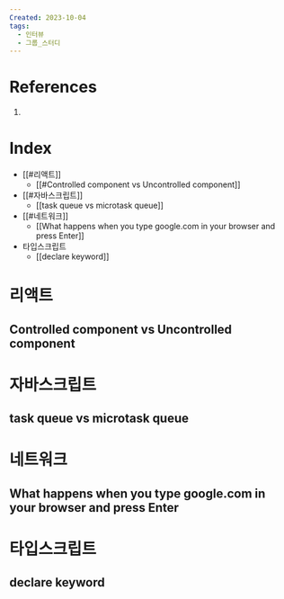 ```yaml
---
Created: 2023-10-04
tags:
  - 인터뷰
  - 그룹_스터디
---
```

# References
1. 
# Index
- [[#리액트]]
	- [[#Controlled component vs Uncontrolled component]]
- [[#자바스크립트]]
	- [[task queue vs microtask queue]]
- [[#네트워크]]
	- [[What happens when you type google.com in your browser and press Enter]]
- 타입스크립트 
	- [[declare keyword]]
# 리액트
## Controlled component vs Uncontrolled component

# 자바스크립트
## task queue vs microtask queue
# 네트워크
## What happens when you type google.com in your browser and press Enter

# 타입스크립트
## declare keyword